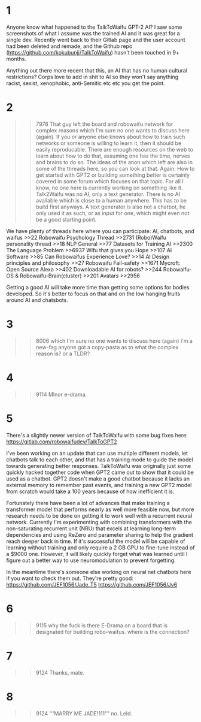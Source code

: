 # 1
Anyone know what happened to the TalkToWaifu GPT-2 AI? I saw some screenshots of what I assume was the trained AI and it was great for a single dev. Recently went back to their Gitlab page and the user account had been deleted and remade, and the Github repo (https://github.com/kokubunji/TalkToWaifu) hasn't been touched in 9+ months.

Anything out there more recent that this, an AI that has no human cultural restrictions? Corps love to add in shit to AI so they won't say anything racist, sexist, xenophobic, anti-Semitic etc etc you get the point.

# 2
>>7978
That guy left the board and robowaifu network for complex reasons which I'm sure no one wants to discuss here (again). If you or anyone else knows about how to train such networks or someone is willing to learn it, then it should be easily reproducable. There are enough resources on the web to learn about how to do that, assuming one has the time, nerves and brains to do so. The ideas of the anon which left are also in some of the threads here, so you can look at that. Again: How to get started with GPT2 or building something better is certainly covered in some forum which focuses on that topic.  For all I know, no one here is currently working on something like it.
Talk2Waifu was no AI, only a text generator. There is no AI available which is close to a human anywhere. This has to be build first anyways. A text generator is also not a chatbot, he only used it as such, or as input for one, which might even not be a good starting point. 

We have plenty of threads here where you can participate:
AI, chatbots, and waifus        >>22
Robowaifu Psychology Thread     >>2731
(Robo)Waifu personality thread  >>18
NLP General     >>77
Datasets for Training AI        >>2300
The Language Problem    >>6937
Wifu that gives you Hope        >>107
AI Software     >>85
Can Robowaifus Experience Love? >>14
AI Design principles and philosophy     >>27
Robowaifu Fail-safety   >>1671
Mycroft: Open Source Alexa      >>402
Downloadable AI for robots?     >>244
Robowaifu-OS & Robowaifu-Brain(cluster) >>201
Avatars >>2956

Getting a good AI will take more time than getting some options for bodies developed. So it's better to focus on that and on the low hanging fruits around AI and chatsbots.

# 3
>>8006
>which I'm sure no one wants to discuss here (again)
i'm a new-fag
anyone got a copy-pasta as to what the complex reason is? or a TLDR?

# 4
>>9114
MInor e-drama.

# 5
There's a slightly newer version of TalkToWaifu with some bug fixes here: https://gitlab.com/robowaifudev/TalkToGPT2

I've been working on an update that can use multiple different models, let chatbots talk to each other, and that has a training mode to guide the model towards generating better responses. TalkToWaifu was originally just some quickly hacked together code when GPT2 came out to show that it could be used as a chatbot. GPT2 doesn't make a good chatbot because it lacks an external memory to remember past events, and training a new GPT2 model from scratch would take a 100 years because of how inefficient it is.

Fortunately there have been a lot of advances that make training a transformer model that performs nearly as well more feasible now, but more research needs to be done on getting it to work well with a recurrent neural network. Currently I'm experimenting with combining transformers with the non-saturating recurrent unit (NRU) that excels at learning long-term dependencies and using ReZero and parameter sharing to help the gradient reach deeper back in time. If it's successful the model will be capable of learning without training and only require a 2 GB GPU to fine-tune instead of a $9000 one. However, it will likely quickly forget what was learned until I figure out a better way to use neuromodulation to prevent forgetting.

In the meantime there's someone else working on neural net chatbots here if you want to check them out. They're pretty good:
https://github.com/JEF1056/Jade_T5
https://github.com/JEF1056/Jv6

# 6
>>9115
why the fuck is there E-Drama on a board that is designated for building robo-waifus.
where is the connection?

# 7
>>9124
Thanks, mate.

# 8
>>9124
>'''MARRY ME JADE!111'''
>no.
Leld.


